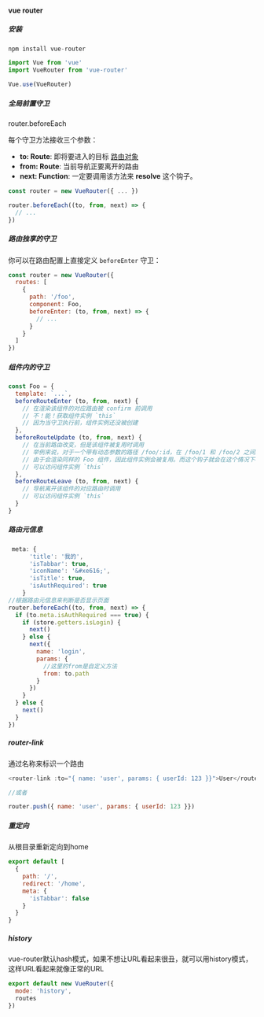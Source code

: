 #### vue router

##### 安装

```js
npm install vue-router
```

```js
import Vue from 'vue'
import VueRouter from 'vue-router'

Vue.use(VueRouter)
```



##### 全局前置守卫

router.beforeEach

每个守卫方法接收三个参数：

- **to: Route**: 即将要进入的目标 [路由对象](https://router.vuejs.org/zh/api/#%E8%B7%AF%E7%94%B1%E5%AF%B9%E8%B1%A1)
- **from: Route**: 当前导航正要离开的路由
- **next: Function**: 一定要调用该方法来 **resolve** 这个钩子。

```js
const router = new VueRouter({ ... })

router.beforeEach((to, from, next) => {
  // ...
})
```

##### 路由独享的守卫

你可以在路由配置上直接定义 `beforeEnter` 守卫：

```js
const router = new VueRouter({
  routes: [
    {
      path: '/foo',
      component: Foo,
      beforeEnter: (to, from, next) => {
        // ...
      }
    }
  ]
})
```

##### 组件内的守卫

```js
const Foo = {
  template: `...`,
  beforeRouteEnter (to, from, next) {
    // 在渲染该组件的对应路由被 confirm 前调用
    // 不！能！获取组件实例 `this`
    // 因为当守卫执行前，组件实例还没被创建
  },
  beforeRouteUpdate (to, from, next) {
    // 在当前路由改变，但是该组件被复用时调用
    // 举例来说，对于一个带有动态参数的路径 /foo/:id，在 /foo/1 和 /foo/2 之间跳转的时候，
    // 由于会渲染同样的 Foo 组件，因此组件实例会被复用。而这个钩子就会在这个情况下被调用。
    // 可以访问组件实例 `this`
  },
  beforeRouteLeave (to, from, next) {
    // 导航离开该组件的对应路由时调用
    // 可以访问组件实例 `this`
  }
}
```

##### 路由元信息

```js
 meta: {
      'title': '我的',
      'isTabbar': true,
      'iconName': '&#xe616;',
      'isTitle': true,
      'isAuthRequired': true
    }
//根据路由元信息来判断是否显示页面
router.beforeEach((to, from, next) => {
  if (to.meta.isAuthRequired === true) {
    if (store.getters.isLogin) {
      next()
    } else {
      next({
        name: 'login',
        params: {
          //这里的from是自定义方法
          from: to.path  
        }
      })
    }
  } else {
    next()
  }
})
```

##### router-link

通过名称来标识一个路由

```js
<router-link :to="{ name: 'user', params: { userId: 123 }}">User</router-link>

//或者

router.push({ name: 'user', params: { userId: 123 }})
```

##### 重定向

从根目录重新定向到home

```js
export default [
  {
    path: '/',
    redirect: '/home',
    meta: {
      'isTabbar': false
    }
  }
}
```

##### history

vue-router默认hash模式，如果不想让URL看起来很丑，就可以用history模式，这样URL看起来就像正常的URL

```js
export default new VueRouter({
  mode: 'history',
  routes
})
```

